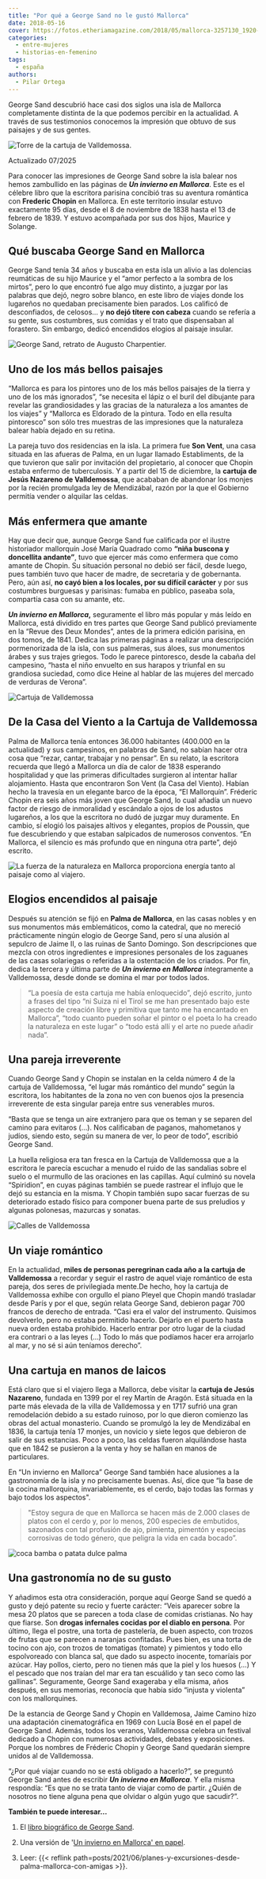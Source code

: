 ```yaml
---
title: "Por qué a George Sand no le gustó Mallorca"
date: 2018-05-16
cover: https://fotos.etheriamagazine.com/2018/05/mallorca-3257130_1920-e1558282089298.jpg
categories: 
  - entre-mujeres
  - historias-en-femenino
tags: 
  - españa
authors: 
  - Pilar Ortega
---
```


George Sand descubrió hace casi dos siglos una isla de Mallorca completamente distinta 
de la que podemos percibir en la actualidad. A través de sus testimonios conocemos la 
impresión que obtuvo de sus paisajes y de sus gentes. 

![Torre de la cartuja de Valldemossa.](https://fotos.etheriamagazine.com/2018/05/iglesia-valldemossa.jpg "Torre de la cartuja de Valldemossa. © Zoran Borojevic")

Actualizado 07/2025 

Para conocer las impresiones de George Sand sobre la isla balear nos hemos zambullido en 
las páginas de **_Un invierno en Mallorca_**. Este es el célebre libro que la escritora 
parisina concibió tras su aventura romántica con **Frederic Chopin** en Mallorca. En 
este territorio insular estuvo exactamente 95 días, desde el 8 de noviembre de 1838 
hasta el 13 de febrero de 1839. Y estuvo acompañada por sus dos hijos, Maurice y 
Solange. 

## Qué buscaba George Sand en Mallorca

George Sand tenía 34 años y buscaba en esta isla un alivio a las dolencias reumáticas de 
su hijo Maurice y el “amor perfecto a la sombra de los mirtos”, pero lo que encontró fue 
algo muy distinto, a juzgar por las palabras que dejó, negro sobre blanco, en este libro 
de viajes donde los lugareños no quedaban precisamente bien parados. Los calificó de 
desconfiados, de celosos… y **no dejó títere con cabeza** cuando se refería a su gente, 
sus costumbres, sus comidas y el trato que dispensaban al forastero. Sin embargo, dedicó 
encendidos elogios al paisaje insular. 

![George Sand, retrato de Augusto Charpentier.](https://fotos.etheriamagazine.com/2018/05/George-Sand-y-Mallorca-1.jpg "George Sand, retrato de Augusto Charpentier.")

## Uno de los más bellos paisajes

“Mallorca es para los pintores uno de los más bellos paisajes de la tierra y uno de los 
más ignorados”, “se necesita el lápiz o el buril del dibujante para revelar las 
grandiosidades y las gracias de la naturaleza a los amantes de los viajes” y “Mallorca 
es Eldorado de la pintura. Todo en ella resulta pintoresco” son sólo tres muestras de 
las impresiones que la naturaleza balear había dejado en su retina. 

La pareja tuvo dos residencias en la isla. La primera fue **Son Vent**, una casa situada 
en las afueras de Palma, en un lugar llamado Establiments, de la que tuvieron que salir 
por invitación del propietario, al conocer que Chopin estaba enfermo de tuberculosis. Y 
a partir del 15 de diciembre, la **cartuja de Jesús Nazareno de Valldemossa**, que 
acababan de abandonar los monjes por la recién promulgada ley de Mendizábal, razón por 
la que el Gobierno permitía vender o alquilar las celdas. 

## Más enfermera que amante

Hay que decir que, aunque George Sand fue calificada por el ilustre historiador 
mallorquín José María Quadrado como **“niña buscona y doncellita andante”**, tuvo que 
ejercer más como enfermera que como amante de Chopin. Su situación personal no debió ser 
fácil, desde luego, pues también tuvo que hacer de madre, de secretaria y de gobernanta. 
Pero, aún así, **no cayó bien a los locales, por su difícil carácter** y por sus 
costumbres burguesas y parisinas: fumaba en público, paseaba sola, compartía casa con su 
amante, etc. 

**_Un invierno en Mallorca_,** seguramente el libro más popular y más leído en Mallorca, 
está dividido en tres partes que George Sand publicó previamente en la “Revue des Deux 
Mondes”, antes de la primera edición parisina, en dos tomos, de 1841. Dedica las 
primeras páginas a realizar una descripción pormenorizada de la isla, con sus palmeras, 
sus áloes, sus monumentos árabes y sus trajes griegos. Todo le parece pintoresco, desde 
la cabaña del campesino, “hasta el niño envuelto en sus harapos y triunfal en su 
grandiosa suciedad, como dice Heine al hablar de las mujeres del mercado de verduras de 
Verona”. 

![Cartuja de Valldemossa](https://fotos.etheriamagazine.com/2018/05/Viaje-Mallorca-Valldemossa-e1558282195642.jpg "Miles de personas peregrinan a la cartuja de Valldemossa para recordar aquel viaje romántico.  © Mateu Bennassar")

## De la Casa del Viento a la Cartuja de Valldemossa

Palma de Mallorca tenía entonces 36.000 habitantes (400.000 en la actualidad) y sus 
campesinos, en palabras de Sand, no sabían hacer otra cosa que “rezar, cantar, trabajar 
y no pensar”. En su relato, la escritora recuerda que llegó a Mallorca un día de calor 
de 1838 esperando hospitalidad y que las primeras dificultades surgieron al intentar 
hallar alojamiento. Hasta que encontraron Son Vent (la Casa del Viento). Habían hecho la 
travesía en un elegante barco de la época, “El Mallorquín”. Fréderic Chopin era seis 
años más joven que George Sand, lo cual añadía un nuevo factor de riesgo de inmoralidad 
y escándalo a ojos de los adustos lugareños, a los que la escritora no dudó de juzgar 
muy duramente. En cambio, sí elogió los paisajes altivos y elegantes, propios de 
Poussin, que fue descubriendo y que estaban salpicados de numerosos conventos. “En 
Mallorca, el silencio es más profundo que en ninguna otra parte”, dejó escrito. 

![La fuerza de la naturaleza en Mallorca proporciona energía tanto al paisaje como al viajero.](https://fotos.etheriamagazine.com/2018/05/mallorca-3257130_1920-e1558282089298.jpg "La fuerza de la naturaleza en Mallorca proporciona energía tanto al paisaje como al viajero.")

## Elogios encendidos al paisaje

Después su atención se fijó en **Palma de Mallorca**, en las casas nobles y en sus 
monumentos más emblemáticos, como la catedral, que no mereció prácticamente ningún 
elogio de George Sand, pero sí una alusión al sepulcro de Jaime II, o las ruinas de 
Santo Domingo. Son descripciones que mezcla con otros ingredientes e impresiones 
personales de los zaguanes de las casas solariegas o referidas a la ostentación de los 
criados. Por fin, dedica la tercera y última parte de _**Un invierno en Mallorca**_ 
íntegramente a Valldemossa, desde donde se domina el mar por todos lados. 

> “La poesía de esta cartuja me había enloquecido”, dejó escrito, junto a frases del tipo 
> “ni Suiza ni el Tirol se me han presentado bajo este aspecto de creación libre y 
> primitiva que tanto me ha encantado en Mallorca”, “todo cuanto pueden soñar el pintor o 
> el poeta lo ha creado la naturaleza en este lugar” o “todo está allí y el arte no puede 
> añadir nada”. 

## Una pareja irreverente

Cuando George Sand y Chopin se instalan en la celda número 4 de la cartuja de 
Valldemossa, “el lugar más romántico del mundo” según la escritora, los habitantes de la 
zona no ven con buenos ojos la presencia irreverente de esta singular pareja entre sus 
venerables muros. 

“Basta que se tenga un aire extranjero para que os teman y se separen del camino para 
evitaros (…). Nos calificaban de paganos, mahometanos y judíos, siendo esto, según su 
manera de ver, lo peor de todo”, escribió George Sand. 

La huella religiosa era tan fresca en la Cartuja de Valldemossa que a la escritora le 
parecía escuchar a menudo el ruido de las sandalias sobre el suelo o el murmullo de las 
oraciones en las capillas. Aquí culminó su novela “Spiridion”, en cuyas páginas también 
se puede rastrear el influjo que le dejó su estancia en la misma. Y Chopin también supo 
sacar fuerzas de su deteriorado estado físico para componer buena parte de sus preludios 
y algunas polonesas, mazurcas y sonatas. 

![Calles de Valldemossa](https://fotos.etheriamagazine.com/2018/05/Valldemossa.jpg "Una bonita postal de Valldemossa.")

## Un viaje romántico

En la actualidad, **miles de personas peregrinan cada año a la cartuja de Valldemossa** 
a recordar y seguir el rastro de aquel viaje romántico de esta pareja, dos seres de 
privilegiada mente.De hecho, hoy la cartuja de Valldemossa exhibe con orgullo el piano 
Pleyel que Chopin mandó trasladar desde París y por el que, según relata George Sand, 
debieron pagar 700 francos de derecho de entrada. “Casi era el valor del instrumento. 
Quisimos devolverlo, pero no estaba permitido hacerlo. Dejarlo en el puerto hasta nueva 
orden estaba prohibido. Hacerlo entrar por otro lugar de la ciudad era contrari o a las 
leyes (…) Todo lo más que podíamos hacer era arrojarlo al mar, y no sé si aún teníamos 
derecho”. 

## Una cartuja en manos de laicos

Está claro que si el viajero llega a Mallorca, debe visitar la **cartuja de Jesús 
Nazareno**, fundada en 1399 por el rey Martín de Aragón. Está situada en la parte más 
elevada de la villa de Valldemossa y en 1717 sufrió una gran remodelación debido a su 
estado ruinoso, por lo que dieron comienzo las obras del actual monasterio. Cuando se 
promulgó la ley de Mendizábal en 1836, la cartuja tenía 17 monjes, un novicio y siete 
legos que debieron de salir de sus estancias. Poco a poco, las celdas fueron 
alquilándose hasta que en 1842 se pusieron a la venta y hoy se hallan en manos de 
particulares. 

En “Un invierno en Mallorca” George Sand también hace alusiones a la gastronomía de la 
isla y no precisamente buenas. Así, dice que “la base de la cocina mallorquina, 
invariablemente, es el cerdo, bajo todas las formas y bajo todos los aspectos". 

> "Estoy segura de que en Mallorca se hacen más de 2.000 clases de platos con el cerdo y, 
> por lo menos, 200 especies de embutidos, sazonados con tal profusión de ajo, pimienta, 
> pimentón y especias corrosivas de todo género, que peligra la vida en cada bocado”. 

![coca bamba o patata dulce palma](https://fotos.etheriamagazine.com/2021/11/Coca-Bamba-palma-mallorca.jpg "Coca bamba o de patata, ideal para mojar en chocolate.")

## Una gastronomía no de su gusto

Y añadimos esta otra consideración, porque aquí George Sand se quedó a gusto y dejó 
patente su recio y fuerte carácter: “Veis aparecer sobre la mesa 20 platos que se 
parecen a toda clase de comidas cristianas. No hay que fiarse. Son **drogas infernales 
cocidas por el diablo en persona**. Por último, llega el postre, una torta de 
pastelería, de buen aspecto, con trozos de frutas que se parecen a naranjas confitadas. 
Pues bien, es una torta de tocino con ajo, con trozos de tomatigas (tomate) y pimientos 
y todo ello espolvoreado con blanca sal, que dado su aspecto inocente, tomaríais por 
azúcar. Hay pollos, cierto, pero no tienen más que la piel y los huesos (…) Y el pescado 
que nos traían del mar era tan escuálido y tan seco como las gallinas”. Seguramente, 
George Sand exageraba y ella misma, años después, en sus memorias, reconocía que había 
sido “injusta y violenta” con los mallorquines. 

De la estancia de George Sand y Chopin en Valldemosa, Jaime Camino hizo una adaptación 
cinematográfica en 1969 con Lucía Bosé en el papel de George Sand. Además, todos los 
veranos, Valldemossa celebra un festival dedicado a Chopin con numerosas actividades, 
debates y exposiciones. Porque los nombres de Fréderic Chopin y George Sand quedarán 
siempre unidos al de Valldemossa. 

“¿Por qué viajar cuando no se está obligado a hacerlo?”, se preguntó George Sand antes 
de escribir **_Un invierno en Mallorca_**. Y ella misma respondía: “Es que no se trata 
tanto de viajar como de partir. ¿Quién de nosotros no tiene alguna pena que olvidar o 
algún yugo que sacudir?”. 

**También te puede interesar...** 

1. El [libro biográfico de George Sand](https://amzn.to/3lXzz1w).

3. Una versión de '[Un invierno en Mallorca' en papel](https://amzn.to/3m92orP).

5. Leer: {{< reflink path=posts/2021/06/planes-y-excursiones-desde-palma-mallorca-con-amigas >}}.
